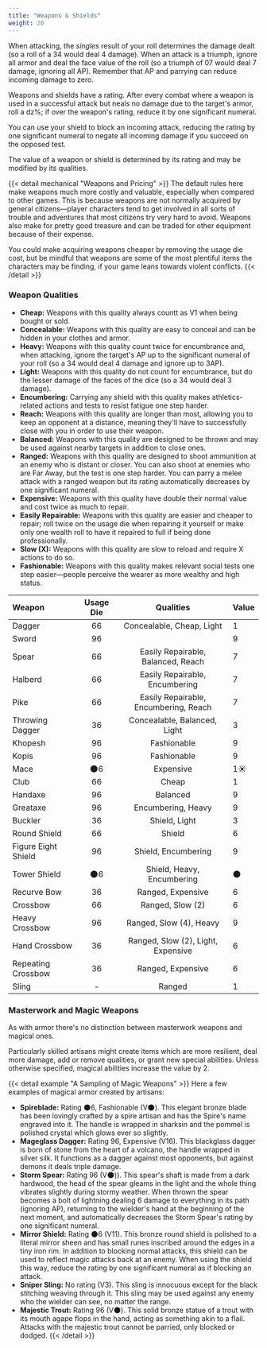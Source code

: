 ```yaml
---
title: "Weapons & Shields"
weight: 20
---
```


When attacking, the _singles_ result of your roll determines the damage dealt (so a roll of a 34 would deal 4 damage).
When an attack is a triumph, ignore all armor and deal the face value of the roll (so a triumph of 07 would deal 7 damage, ignoring all AP).
Remember that AP and parrying can reduce incoming damage to zero.

Weapons and shields have a rating.
After every combat where a weapon is used in a successful attack but neals no damage due to the target's armor, roll a dz%; if over the weapon's rating, reduce it by one significant numeral.

You can use your shield to block an incoming attack, reducing the rating by one significant numeral to negate all incoming damage if you succeed on the opposed test.

The value of a weapon or shield is determined by its rating and may be modified by its qualities.

{{< detail mechanical "Weapons and Pricing" >}}
The default rules here make weapons much more costly and valuable, especially when compared to other games.
This is because weapons are not normally acquired by general citizens—player characters tend to get involved in all sorts of trouble and adventures that most citizens try very hard to avoid.
Weapons also make for pretty good treasure and can be traded for other equipment because of their expense.

You could make acquiring weapons cheaper by removing the usage die cost, but be mindful that weapons are some of the most plentiful items the characters may be finding, if your game leans towards violent conflicts.
{{< /detail >}}

### Weapon Qualities

- **Cheap:** Weapons with this quality always countt as V1 when being bought or sold.
- **Concealable:** Weapons with this quality are easy to conceal and can be hidden in your clothes and armor.
- **Heavy:** Weapons with this quality count twice for encumbrance and, when attacking, ignore the target's AP up to the significant numeral of your roll (so a 34 would deal 4 damage and ignore up to 3AP).
- **Light:** Weapons with this quality do not count for encumbrance, but do the lesser damage of the faces of the dice (so a 34 would deal 3 damage).
- **Encumbering:** Carrying any shield with this quality makes athletics-related actions and tests to resist fatigue one step harder.
- **Reach:** Weapons with this quality are longer than most, allowing you to keep an opponent at a distance, meaning they'll have to successfully close with you in order to use their weapon.
- **Balanced:** Weapons with this quality are designed to be thrown and may be used against nearby targets in addition to close ones.
- **Ranged:** Weapons with this quality are designed to shoot ammunition at an enemy who is distant or closer.
  You can also shoot at enemies who are Far Away, but the test is one step harder.
  You can parry a melee attack with a ranged weapon but its rating automatically decreases by one significant numeral.
- **Expensive:** Weapons with this quality have double their normal value and cost twice as much to repair.
- **Easily Repairable:** Weapons with this quality are easier and cheaper to repair; roll twice on the usage die when repairing it yourself or make only one wealth roll to have it repaired to full if being done professionally.
- **Slow (X):** Weapons with this quality are slow to reload and require X actions to do so.
- **Fashionable:** Weapons with this quality makes relevant social tests one step easier—people perceive the wearer as more wealthy and high status.

| Weapon              | Usage Die | Qualities                             | Value |
|:--------------------|:---------:|:-------------------------------------:|:------|
| Dagger              | 66        | Concealable, Cheap, Light             | 1
| Sword               | 96        |                                       | 9
| Spear               | 66        | Easily Repairable, Balanced, Reach    | 7
| Halberd             | 66        | Easily Repairable, Encumbering        | 7
| Pike                | 66        | Easily Repairable, Encumbering, Reach | 7
| Throwing Dagger     | 36        | Concealable, Balanced, Light          | 3
| Khopesh             | 96        | Fashionable                           | 9
| Kopis               | 96        | Fashionable                           | 9
| Mace                | 🌑6       | Expensive                             | 1☀️️️
| Club                | 66        | Cheap                                 | 1
| Handaxe             | 96        | Balanced                              | 9
| Greataxe            | 96        | Encumbering, Heavy                    | 9
| Buckler             | 36        | Shield, Light                         | 3
| Round Shield        | 66        | Shield                                | 6
| Figure Eight Shield | 96        | Shield, Encumbering                   | 9
| Tower Shield        | 🌑6       | Shield, Heavy, Encumbering            | 🌑
| Recurve Bow         | 36        | Ranged, Expensive                     | 6
| Crossbow            | 66        | Ranged, Slow (2)                      | 6
| Heavy Crossbow      | 96        | Ranged, Slow (4), Heavy               | 9
| Hand Crossbow       | 36        | Ranged, Slow (2), Light, Expensive    | 6
| Repeating Crossbow  | 36        | Ranged, Expensive                     | 6
| Sling               | -         | Ranged                                | 1

### Masterwork and Magic Weapons

As with armor there's no distinction between masterwork weapons and magical ones.

Particularly skilled artisans might create items which are more resilient, deal more damage, add or remove qualities, or grant new special abilities.
Unless otherwise specified, magical abilities increase the value by 2.

{{< detail example "A Sampling of Magic Weapons" >}}
Here a few examples of magical armor created by artisans:

- **Spireblade:** Rating 🌑6, Fashionable (V🌑).
  This elegant bronze blade has been lovingly crafted by a spire artisan and has the Spire's name engraved into it.
  The handle is wrapped in sharksin and the pommel is polished crystal which glows ever so slightly.
- **Mageglass Dagger:** Rating 96, Expensive (V16).
  This blackglass dagger is born of stone from the heart of a volcano, the handle wrapped in silver silk.
  It functions as a dagger against most opponents, but against demons it deals triple damage.
- **Storm Spear:** Rating 96 (V🌑)).
  This spear's shaft is made from a dark hardwood, the head of the spear gleams in the light and the whole thing vibrates slightly during stormy weather.
  When thrown the spear becomes a bolt of lightning dealing 6 damage to everything in its path (ignoring AP), returning to the wielder's hand at the beginning of the next moment, and automatically decreases the Storm Spear's rating by one significant numeral.
- **Mirror Shield:** Rating 🌑6 (V11).
  This bronze round shield is polished to a literal mirror sheen and has small runes inscribed around the edges in a tiny iron rim.
  In addition to blocking normal attacks, this shield can be used to reflect magic attacks back at an enemy.
  When using the shield this way, reduce the rating by one significant numeral as if blocking an attack.
- **Sniper Sling:** No rating (V3).
  This sling is innocuous except for the black stitching weaving through it.
  This sling may be used against any enemy who the wielder can see, no matter the range.
- **Majestic Trout:** Rating 96 (V🌑).
  This solid bronze statue of a trout with its mouth agape flops in the hand, acting as something akin to a flail.
  Attacks with the majestic trout cannot be parried, only blocked or dodged.
{{< /detail >}}
